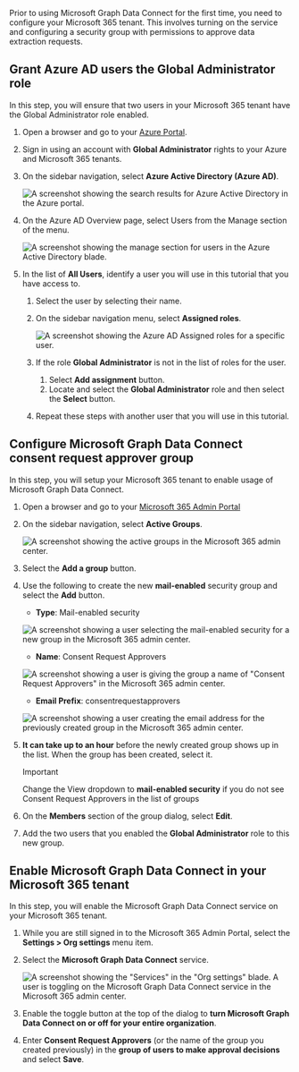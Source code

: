 <!-- markdownlint-disable MD002 MD041 -->

Prior to using Microsoft Graph Data Connect for the first time, you need to configure your Microsoft 365 tenant. This involves turning on the service and configuring a security group with permissions to approve data extraction requests.

## Grant Azure AD users the Global Administrator role

In this step, you will ensure that two users in your Microsoft 365 tenant have the Global Administrator role enabled.

1. Open a browser and go to your [Azure Portal](https://portal.azure.com/).

1. Sign in using an account with **Global Administrator** rights to your Azure and Microsoft 365 tenants.

1. On the sidebar navigation, select **Azure Active Directory (Azure AD)**.
  
    ![A screenshot showing the search results for Azure Active Directory in the Azure portal.](images/data-connect-aad.png)

1. On the Azure AD Overview page, select Users from the Manage section of the menu.
  
    ![A screenshot showing the manage section for users in the Azure Active Directory blade.](images/data-connect-aad-manage-users.png)

1. In the list of **All Users**, identify a user you will use in this tutorial that you have access to.

   1. Select the user by selecting their name.
   1. On the sidebar navigation menu, select **Assigned roles**.

        ![A screenshot showing the Azure AD Assigned roles for a specific user.](images/data-connect-aad-assigned-roles.png)

   1. If the role **Global Administrator** is not in the list of roles for the user.

        1. Select **Add assignment** button.
        1. Locate and select the **Global Administrator** role and then select the **Select** button.

   1. Repeat these steps with another user that you will use in this tutorial.

## Configure Microsoft Graph Data Connect consent request approver group

In this step, you will setup your Microsoft 365 tenant to enable usage of Microsoft Graph Data Connect.

1. Open a browser and go to your [Microsoft 365 Admin Portal](https://admin.microsoft.com/)

1. On the sidebar navigation, select **Active Groups**.
  
    ![A screenshot showing the active groups in the Microsoft 365 admin center.](images/data-connect-m365-act-grp.png)

1. Select the **Add a group** button.

1. Use the following to create the new **mail-enabled** security group and select the **Add** button.
   - **Type**: Mail-enabled security

    ![A screenshot showing a user selecting the mail-enabled security for a new group in the Microsoft 365 admin center.](images/data-connect-m365-mail-sec.png)

   - **Name**: Consent Request Approvers

    ![A screenshot showing a user is giving the group a name of "Consent Request Approvers" in the Microsoft 365 admin center.](images/data-connect-m365-cons-apprv.png)

   - **Email Prefix**: consentrequestapprovers

    ![A screenshot showing a user creating the email address for the previously created group in the Microsoft 365 admin center.](images/data-connect-m365-cons-apprv-pref.png)

1. **It can take up to an hour** before the newly created group shows up in the list. When the group has been created, select it.

    > [!IMPORTANT]
    > Change the View dropdown to **mail-enabled security** if you do not see Consent Request Approvers in the list of groups

1. On the **Members** section of the group dialog, select **Edit**.

1. Add the two users that you enabled the **Global Administrator** role to this new group.

## Enable Microsoft Graph Data Connect in your Microsoft 365 tenant

In this step, you will enable the Microsoft Graph Data Connect service on your Microsoft 365 tenant.

1. While you are still signed in to the Microsoft 365 Admin Portal, select the **Settings > Org settings** menu item.

1. Select the **Microsoft Graph Data Connect** service.

    ![A screenshot showing the "Services" in the "Org settings" blade. A user is toggling on the Microsoft Graph Data Connect service in the Microsoft 365 admin center.](images/data-connect-m365-mgdc-toggle.png)

1. Enable the toggle button at the top of the dialog to **turn Microsoft Graph Data Connect on or off for your entire organization**.

1. Enter **Consent Request Approvers** (or the name of the group you created previously) in the **group of users to make approval decisions** and select **Save**.
